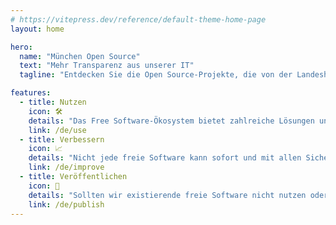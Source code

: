 ```yaml
---
# https://vitepress.dev/reference/default-theme-home-page
layout: home

hero:
  name: "München Open Source"
  text: "Mehr Transparenz aus unserer IT"
  tagline: "Entdecken Sie die Open Source-Projekte, die von der Landeshauptstadt München entwickelt, beauftragt oder gesponsert werden."

features:
  - title: Nutzen
    icon: 🛠
    details: "Das Free Software-Ökosystem bietet zahlreiche Lösungen und Anwendungen. Moderne IT ist ohne freie Software nicht mehr denkbar. Wir nutzen in vielen Bereichen freie Softwareprodukte."
    link: /de/use
  - title: Verbessern
    icon: 📈
    details: "Nicht jede freie Software kann sofort und mit allen Sicherheits- und Featureanforderungen genutzt werden. Wir helfen, Fehler zu beheben oder Features einzubringen."
    link: /de/improve
  - title: Veröffentlichen
    icon: 🚀
    details: "Sollten wir existierende freie Software nicht nutzen oder verbessern können, so entwicklen wir selbst frei Software. Wenn wir uns entscheiden Software selbst zu entwickeln, passiert das offen und frei."
    link: /de/publish
---
```


